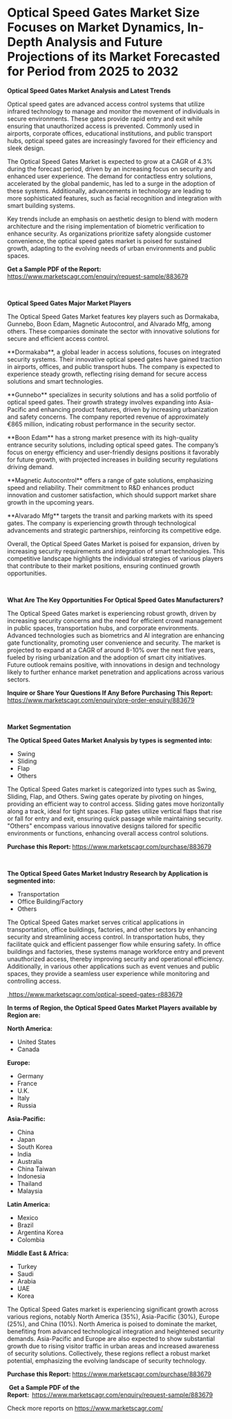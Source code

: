 <p><h1>Optical Speed Gates Market Size Focuses on Market Dynamics, In-Depth Analysis and Future Projections of its Market Forecasted for Period from 2025 to 2032</h1></p><p><strong>Optical Speed Gates Market Analysis and Latest Trends</strong></p>
<p><p>Optical speed gates are advanced access control systems that utilize infrared technology to manage and monitor the movement of individuals in secure environments. These gates provide rapid entry and exit while ensuring that unauthorized access is prevented. Commonly used in airports, corporate offices, educational institutions, and public transport hubs, optical speed gates are increasingly favored for their efficiency and sleek design.</p><p>The Optical Speed Gates Market is expected to grow at a CAGR of 4.3% during the forecast period, driven by an increasing focus on security and enhanced user experience. The demand for contactless entry solutions, accelerated by the global pandemic, has led to a surge in the adoption of these systems. Additionally, advancements in technology are leading to more sophisticated features, such as facial recognition and integration with smart building systems. </p><p>Key trends include an emphasis on aesthetic design to blend with modern architecture and the rising implementation of biometric verification to enhance security. As organizations prioritize safety alongside customer convenience, the optical speed gates market is poised for sustained growth, adapting to the evolving needs of urban environments and public spaces.</p></p>
<p><strong>Get a Sample PDF of the Report:&nbsp;</strong> <a href="https://www.marketscagr.com/enquiry/request-sample/883679?utm_campaign=2336&utm_medium=2&utm_source=Github&utm_content=ia&utm_term=24022025&utm_id=optical-speed-gates">https://www.marketscagr.com/enquiry/request-sample/883679</a></p>
<p>&nbsp;</p>
<p><strong>Optical Speed Gates Major Market Players</strong></p>
<p><p>The Optical Speed Gates Market features key players such as Dormakaba, Gunnebo, Boon Edam, Magnetic Autocontrol, and Alvarado Mfg, among others. These companies dominate the sector with innovative solutions for secure and efficient access control.</p><p>**Dormakaba**, a global leader in access solutions, focuses on integrated security systems. Their innovative optical speed gates have gained traction in airports, offices, and public transport hubs. The company is expected to experience steady growth, reflecting rising demand for secure access solutions and smart technologies.</p><p>**Gunnebo** specializes in security solutions and has a solid portfolio of optical speed gates. Their growth strategy involves expanding into Asia-Pacific and enhancing product features, driven by increasing urbanization and safety concerns. The company reported revenue of approximately €865 million, indicating robust performance in the security sector.</p><p>**Boon Edam** has a strong market presence with its high-quality entrance security solutions, including optical speed gates. The company’s focus on energy efficiency and user-friendly designs positions it favorably for future growth, with projected increases in building security regulations driving demand.</p><p>**Magnetic Autocontrol** offers a range of gate solutions, emphasizing speed and reliability. Their commitment to R&D enhances product innovation and customer satisfaction, which should support market share growth in the upcoming years.</p><p>**Alvarado Mfg** targets the transit and parking markets with its speed gates. The company is experiencing growth through technological advancements and strategic partnerships, reinforcing its competitive edge.</p><p>Overall, the Optical Speed Gates Market is poised for expansion, driven by increasing security requirements and integration of smart technologies. This competitive landscape highlights the individual strategies of various players that contribute to their market positions, ensuring continued growth opportunities.</p></p>
<p>&nbsp;</p>
<p><strong>What Are The Key Opportunities For Optical Speed Gates Manufacturers?</strong></p>
<p><p>The Optical Speed Gates market is experiencing robust growth, driven by increasing security concerns and the need for efficient crowd management in public spaces, transportation hubs, and corporate environments. Advanced technologies such as biometrics and AI integration are enhancing gate functionality, promoting user convenience and security. The market is projected to expand at a CAGR of around 8-10% over the next five years, fueled by rising urbanization and the adoption of smart city initiatives. Future outlook remains positive, with innovations in design and technology likely to further enhance market penetration and applications across various sectors.</p></p>
<p><strong>Inquire or Share Your Questions If Any Before Purchasing This Report:</strong> <a href="https://www.marketscagr.com/enquiry/pre-order-enquiry/883679?utm_campaign=2336&utm_medium=2&utm_source=Github&utm_content=ia&utm_term=24022025&utm_id=optical-speed-gates">https://www.marketscagr.com/enquiry/pre-order-enquiry/883679</a></p>
<p>&nbsp;</p>
<p><strong>Market Segmentation</strong></p>
<p><strong>The Optical Speed Gates Market Analysis by types is segmented into:</strong></p>
<p><ul><li>Swing</li><li>Sliding</li><li>Flap</li><li>Others</li></ul></p>
<p><p>The Optical Speed Gates market is categorized into types such as Swing, Sliding, Flap, and Others. Swing gates operate by pivoting on hinges, providing an efficient way to control access. Sliding gates move horizontally along a track, ideal for tight spaces. Flap gates utilize vertical flaps that rise or fall for entry and exit, ensuring quick passage while maintaining security. "Others" encompass various innovative designs tailored for specific environments or functions, enhancing overall access control solutions.</p></p>
<p><strong>Purchase this Report:&nbsp;</strong><a href="https://www.marketscagr.com/purchase/883679?utm_campaign=2336&utm_medium=2&utm_source=Github&utm_content=ia&utm_term=24022025&utm_id=optical-speed-gates">https://www.marketscagr.com/purchase/883679</a></p>
<p>&nbsp;</p>
<p><strong>The Optical Speed Gates Market Industry Research by Application is segmented into:</strong></p>
<p><ul><li>Transportation</li><li>Office Building/Factory</li><li>Others</li></ul></p>
<p><p>The Optical Speed Gates market serves critical applications in transportation, office buildings, factories, and other sectors by enhancing security and streamlining access control. In transportation hubs, they facilitate quick and efficient passenger flow while ensuring safety. In office buildings and factories, these systems manage workforce entry and prevent unauthorized access, thereby improving security and operational efficiency. Additionally, in various other applications such as event venues and public spaces, they provide a seamless user experience while monitoring and controlling access.</p></p>
<p><a href="https://www.marketscagr.com/optical-speed-gates-r883679?utm_campaign=2336&utm_medium=2&utm_source=Github&utm_content=ia&utm_term=24022025&utm_id=optical-speed-gates">&nbsp;https://www.marketscagr.com/optical-speed-gates-r883679</a></p>
<p><strong>In terms of Region, the Optical Speed Gates Market Players available by Region are:</strong></p>
<p>
    <p> <strong> North America: </strong>
        <ul>
            <li>United States</li>
            <li>Canada</li>
        </ul>
        </p> 
    <p> <strong> Europe: </strong>
        <ul>
            <li>Germany</li>
            <li>France</li>
            <li>U.K.</li>
            <li>Italy</li>
            <li>Russia</li>
        </ul>
        </p> 
    <p> <strong> Asia-Pacific: </strong>
        <ul>
            <li>China</li>
            <li>Japan</li>
            <li>South Korea</li>
            <li>India</li>
            <li>Australia</li>
            <li>China Taiwan</li>
            <li>Indonesia</li>
            <li>Thailand</li>
            <li>Malaysia</li>
        </ul>
        </p> 
    <p> <strong> Latin America: </strong>
        <ul>
            <li>Mexico</li>
            <li>Brazil</li>
            <li>Argentina Korea</li>
            <li>Colombia</li>
        </ul>
        </p> 
    <p> <strong> Middle East & Africa: </strong>
        <ul>
            <li>Turkey</li>
            <li>Saudi</li>
            <li>Arabia</li>
            <li>UAE</li>
            <li>Korea</li>
        </ul>
    </p>
    </p>
<p><p>The Optical Speed Gates market is experiencing significant growth across various regions, notably North America (35%), Asia-Pacific (30%), Europe (25%), and China (10%). North America is poised to dominate the market, benefiting from advanced technological integration and heightened security demands. Asia-Pacific and Europe are also expected to show substantial growth due to rising visitor traffic in urban areas and increased awareness of security solutions. Collectively, these regions reflect a robust market potential, emphasizing the evolving landscape of security technology.</p></p>
<p><strong>Purchase this Report: </strong><a href="https://www.marketscagr.com/purchase/883679?utm_campaign=2336&utm_medium=2&utm_source=Github&utm_content=ia&utm_term=24022025&utm_id=optical-speed-gates">https://www.marketscagr.com/purchase/883679</a></p>
<p>&nbsp;<strong>Get a Sample PDF of the Report:&nbsp;&nbsp;</strong><a href="https://www.marketscagr.com/enquiry/request-sample/883679?utm_campaign=2336&utm_medium=2&utm_source=Github&utm_content=ia&utm_term=24022025&utm_id=optical-speed-gates">https://www.marketscagr.com/enquiry/request-sample/883679</a></p>
<p><strong></strong></p>
<p>Check more reports on <a href="https://www.marketscagr.com/?utm_campaign=2336&utm_medium=2&utm_source=Github&utm_content=ia&utm_term=24022025&utm_id=optical-speed-gates">https://www.marketscagr.com/</a></p>